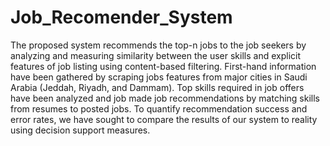 # Job_Recomender_System
The proposed system recommends the top-n jobs to the job seekers by analyzing and
measuring similarity between the user skills and explicit features of job listing using
content-based filtering. First-hand information have been gathered by scraping jobs
features from major cities in Saudi Arabia (Jeddah, Riyadh, and Dammam). Top skills
required in job offers have been analyzed and job made job recommendations by matching
skills from resumes to posted jobs. To quantify recommendation success and error rates,
we have sought to compare the results of our system to reality using decision support
measures.
